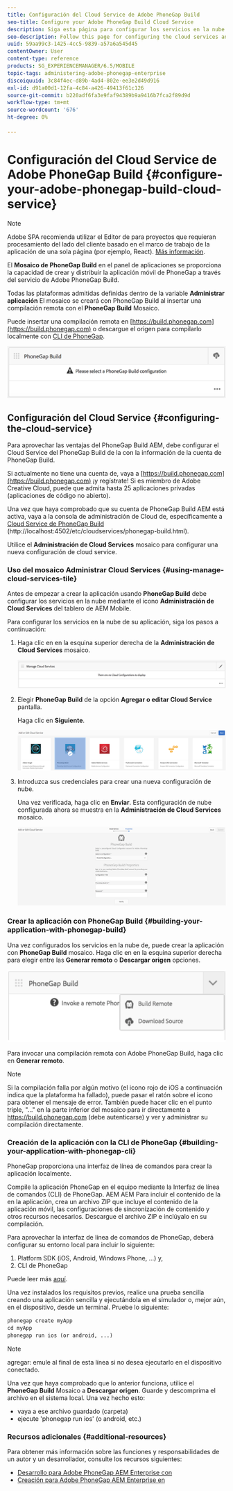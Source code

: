 ```yaml
---
title: Configuración del Cloud Service de Adobe PhoneGap Build
seo-title: Configure your Adobe PhoneGap Build Cloud Service
description: Siga esta página para configurar los servicios en la nube y crear su aplicación con PhoneGap Build.
seo-description: Follow this page for configuring the cloud services and building your application with PhoneGap build.
uuid: 59aa99c3-1425-4cc5-9839-a57a6a545d45
contentOwner: User
content-type: reference
products: SG_EXPERIENCEMANAGER/6.5/MOBILE
topic-tags: administering-adobe-phonegap-enterprise
discoiquuid: 3c84f4ec-d89b-4ad4-802e-ee3e2d49d916
exl-id: d91a00d1-12fa-4c84-a426-49413f61c126
source-git-commit: b220adf6fa3e9faf94389b9a9416b7fca2f89d9d
workflow-type: tm+mt
source-wordcount: '676'
ht-degree: 0%

---
```


# Configuración del Cloud Service de Adobe PhoneGap Build {#configure-your-adobe-phonegap-build-cloud-service}

>[!NOTE]
>
>Adobe SPA recomienda utilizar el Editor de para proyectos que requieran procesamiento del lado del cliente basado en el marco de trabajo de la aplicación de una sola página (por ejemplo, React). [Más información](/help/sites-developing/spa-overview.md).

El **Mosaico de PhoneGap Build** en el panel de aplicaciones se proporciona la capacidad de crear y distribuir la aplicación móvil de PhoneGap a través del servicio de Adobe PhoneGap Build.

Todas las plataformas admitidas definidas dentro de la variable **Administrar aplicación** El mosaico se creará con PhoneGap Build al insertar una compilación remota con el **PhoneGap Build** Mosaico.

Puede insertar una compilación remota en [https://build.phonegap.com](https://build.phonegap.com) o descargue el origen para compilarlo localmente con [CLI de PhoneGap](https://docs.phonegap.com/references/phonegap-cli/).

![Mosaico de PhoneGap Build](assets/chlimage_1-60.png)

## Configuración del Cloud Service {#configuring-the-cloud-service}

Para aprovechar las ventajas del PhoneGap Build AEM, debe configurar el Cloud Service del PhoneGap Build de la con la información de la cuenta de PhoneGap Build.

Si actualmente no tiene una cuenta de, vaya a [https://build.phonegap.com](https://build.phonegap.com) ¡y regístrate! Si es miembro de Adobe Creative Cloud, puede que admita hasta 25 aplicaciones privadas (aplicaciones de código no abierto).

Una vez que haya comprobado que su cuenta de PhoneGap Build AEM está activa, vaya a la consola de administración de Cloud de, específicamente a [Cloud Service de PhoneGap Build](http://localhost:4502/etc/cloudservices/phonegap-build.html) (http://localhost:4502/etc/cloudservices/phonegap-build.html).

Utilice el **Administración de Cloud Services** mosaico para configurar una nueva configuración de cloud service.

### Uso del mosaico Administrar Cloud Services {#using-manage-cloud-services-tile}

Antes de empezar a crear la aplicación usando **PhoneGap Build** debe configurar los servicios en la nube mediante el icono **Administración de Cloud Services** del tablero de AEM Mobile.

Para configurar los servicios en la nube de su aplicación, siga los pasos a continuación:

1. Haga clic en en la esquina superior derecha de la **Administración de Cloud Services** mosaico.

   ![chlimage_1-61](assets/chlimage_1-61.png)

1. Elegir **PhoneGap Build** de la opción **Agregar o editar Cloud Service** pantalla.

   Haga clic en **Siguiente**.

   ![chlimage_1-62](assets/chlimage_1-62.png)

1. Introduzca sus credenciales para crear una nueva configuración de nube.

   Una vez verificada, haga clic en **Enviar**. Esta configuración de nube configurada ahora se muestra en la **Administración de Cloud Services** mosaico.

   ![chlimage_1-63](assets/chlimage_1-63.png)

### Crear la aplicación con PhoneGap Build {#building-your-application-with-phonegap-build}

Una vez configurados los servicios en la nube de, puede crear la aplicación con **PhoneGap Build** mosaico. Haga clic en en la esquina superior derecha para elegir entre las **Generar remoto** o **Descargar origen** opciones.

![chlimage_1-64](assets/chlimage_1-64.png)

Para invocar una compilación remota con Adobe PhoneGap Build, haga clic en **Generar remoto**.

>[!NOTE]
>
>Si la compilación falla por algún motivo (el icono rojo de iOS a continuación indica que la plataforma ha fallado), puede pasar el ratón sobre el icono para obtener el mensaje de error. También puede hacer clic en el punto triple, &quot;...&quot; en la parte inferior del mosaico para ir directamente a https://build.phonegap.com (debe autenticarse) y ver y administrar su compilación directamente.

### Creación de la aplicación con la CLI de PhoneGap {#building-your-application-with-phonegap-cli}

PhoneGap proporciona una interfaz de línea de comandos para crear la aplicación localmente.

Compile la aplicación PhoneGap en el equipo mediante la Interfaz de línea de comandos (CLI) de PhoneGap. AEM AEM Para incluir el contenido de la en la aplicación, crea un archivo ZIP que incluye el contenido de la aplicación móvil, las configuraciones de sincronización de contenido y otros recursos necesarios. Descargue el archivo ZIP e inclúyalo en su compilación.

Para aprovechar la interfaz de línea de comandos de PhoneGap, deberá configurar su entorno local para incluir lo siguiente:

1. Platform SDK (iOS, Android, Windows Phone, ...) y,
1. CLI de PhoneGap

Puede leer más [aquí](https://docs.phonegap.com/references/phonegap-cli/).

Una vez instalados los requisitos previos, realice una prueba sencilla creando una aplicación sencilla y ejecutándola en el simulador o, mejor aún, en el dispositivo, desde un terminal. Pruebe lo siguiente:

```xml
phonegap create myApp
cd myApp
phonegap run ios (or android, ...)
```

>[!NOTE]
>
>agregar: emule al final de esta línea si no desea ejecutarlo en el dispositivo conectado.

Una vez que haya comprobado que lo anterior funciona, utilice el **PhoneGap Build** Mosaico a **Descargar origen**. Guarde y descomprima el archivo en el sistema local. Una vez hecho esto:

* vaya a ese archivo guardado (carpeta)
* ejecute &#39;phonegap run ios&#39; (o android, etc.)

### Recursos adicionales {#additional-resources}

Para obtener más información sobre las funciones y responsabilidades de un autor y un desarrollador, consulte los recursos siguientes:

* [Desarrollo para Adobe PhoneGap AEM Enterprise con](/help/mobile/developing-in-phonegap.md)
* [Creación para Adobe PhoneGap AEM Enterprise en](/help/mobile/phonegap.md)
